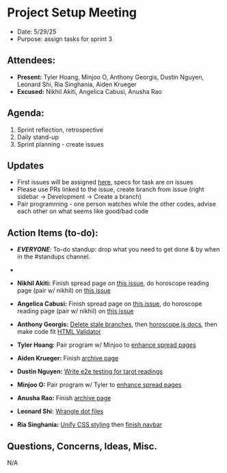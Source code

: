 # Project Setup Meeting

- Date: 5/29/25
- Purpose: assign tasks for sprint 3

## Attendees:

- **Present:** Tyler Hoang, Minjoo O, Anthony Georgis, Dustin Nguyen, Leonard Shi, Ria Singhania, Aiden Krueger
- **Excused:** Nikhil Akiti, Angelica Cabusi, Anusha Rao

## Agenda:

1. Sprint reflection, retrospective
2. Daily stand-up
3. Sprint planning - create issues

## Updates

- First issues will be assigned [here](https://github.com/cse110-sp25-group16/cse110-sp25-group16/issues), specs for task are on issues
- Please use PRs linked to the issue, create branch from issue (right sidebar -> Development -> Create a branch)
- Pair programming - one person watches while the other codes, advise each other on what seems like good/bad code

## Action Items (to-do):

- **_EVERYONE_**: To-do standup: drop what you need to get done & by when in the #standups channel.
-

- **Nikhil Akiti:** Finish spread page on [this issue](https://github.com/cse110-sp25-group16/cse110-sp25-group16/issues/66), do horoscope reading page (pair w/ nikhil) on [this issue](https://github.com/cse110-sp25-group16/cse110-sp25-group16/issues/82)
- **Angelica Cabusi:** Finish spread page on [this issue](https://github.com/cse110-sp25-group16/cse110-sp25-group16/issues/66), do horoscope reading page (pair w/ nikhil) on [this issue](https://github.com/cse110-sp25-group16/cse110-sp25-group16/issues/82)
- **Anthony Georgis:** [Delete stale branches](https://github.com/cse110-sp25-group16/cse110-sp25-group16/issues/85), then [horoscope.js docs](https://github.com/cse110-sp25-group16/cse110-sp25-group16/issues/84), then make code fit [HTML Validator](https://github.com/cse110-sp25-group16/cse110-sp25-group16/issues/87)
- **Tyler Hoang:** Pair program w/ Minjoo to [enhance spread pages](https://github.com/cse110-sp25-group16/cse110-sp25-group16/issues/90)
- **Aiden Krueger:** Finish [archive page](https://github.com/cse110-sp25-group16/cse110-sp25-group16/issues/89)
- **Dustin Nguyen:** [Write e2e testing for tarot readings](https://github.com/cse110-sp25-group16/cse110-sp25-group16/issues/83)
- **Minjoo O:** Pair program w/ Tyler to [enhance spread pages](https://github.com/cse110-sp25-group16/cse110-sp25-group16/issues/90)
- **Anusha Rao:** Finish [archive page](https://github.com/cse110-sp25-group16/cse110-sp25-group16/issues/89)
- **Leonard Shi:** [Wrangle dot files](https://github.com/cse110-sp25-group16/cse110-sp25-group16/issues/86)
- **Ria Singhania:** [Unify CSS styling](https://github.com/cse110-sp25-group16/cse110-sp25-group16/issues/80) then [finish navbar](https://github.com/cse110-sp25-group16/cse110-sp25-group16/issues/67)

## Questions, Concerns, Ideas, Misc.

N/A

